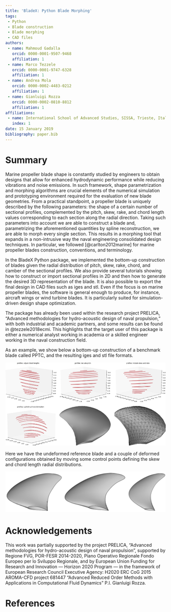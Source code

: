 ```yaml
---
title: 'BladeX: Python Blade Morphing'
tags:
 - Python
 - Blade construction
 - Blade morphing
 - CAD files
authors:
 - name: Mahmoud Gadalla
   orcid: 0000-0001-9507-9468
   affiliation: 1
 - name: Marco Tezzele
   orcid: 0000-0001-9747-6328
   affiliation: 1
 - name: Andrea Mola
   orcid: 0000-0002-4483-0212
   affiliation: 1
 - name: Gianluigi Rozza
   orcid: 0000-0002-0810-8812
   affiliation: 1
affiliations:
 - name: International School of Advanced Studies, SISSA, Trieste, Italy
   index: 1
date: 15 January 2019
bibliography: paper.bib
---
```


# Summary

Marine propeller blade shape is constantly studied by engineers to obtain designs that allow for enhanced hydrodynamic performance while reducing vibrations and noise emissions. In such framework, shape parametrization and morphing algorithms are crucial elements of the numerical simulation and prototyping environment required for the evaluation of new blade geometries. From a practical standpoint, a propeller blade is uniquely described by the following parameters: the shape of a certain number of sectional profiles, complemented by the pitch, skew, rake, and chord length values corresponding to each section along the radial direction. Taking such parameters into account we are able to construct a blade and, parametrizing the aforementioned quantities by spline reconstruction, we are able to morph every single section. This results in a morphing tool that expands in a non-intrusive way the naval engineering consolidated design techniques. In particular, we followed [@carlton2012marine] for marine propeller blades construction, conventions, and terminology. 

In the BladeX Python package, we implemented the bottom-up construction of blades given the radial distribution of pitch, skew, rake, chord, and camber of the sectional profiles. We also provide several tutorials showing how to construct or import sectional profiles in 2D and then how to generate the desired 3D representation of the blade. It is also possible to export the final design in CAD files such as iges and stl. Even if the focus is on marine propeller blades, the software is general enough to produce, for instance, aircraft wings or wind turbine blades. It is particularly suited for simulation-driven design shape optimization.

The package has already been used within the research project PRELICA, “Advanced methodologies for hydro-acoustic design of naval propulsion,” with both industrial and academic partners, and some results can be found in @tezzele2018ecmi. This highlights that the target user of this package is either a numerical analyst working in academia or a skilled engineer working in the naval construction field.

As an example, we show below a bottom-up construction of a benchmark blade called PPTC, and the resulting iges and stl file formats.

![Bottom-up construction of the PPTC benchmark blade, and the resulting iges and stl file.](../readme/PPTC.png)

Here we have the undeformed reference blade and a couple of deformed configurations obtained by moving some control points defining the skew and chord length radial distributions.

![Undeformed blade, on the left, and two deformed configurations.](../readme/blade_deformations.png)

# Acknowledgements
This work was partially supported by the project PRELICA, “Advanced methodologies for hydro-acoustic design of naval propulsion”, supported by Regione FVG, POR-FESR 2014-2020, Piano Operativo Regionale Fondo Europeo per lo Sviluppo Regionale, and by European Union Funding for Research and Innovation — Horizon 2020 Program — in the framework of European Research Council Executive Agency: H2020 ERC CoG 2015 AROMA-CFD project 681447 “Advanced Reduced Order Methods with Applications in Computational Fluid Dynamics” P.I. Gianluigi Rozza.

# References
